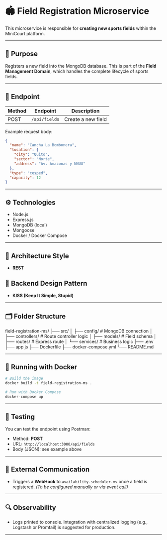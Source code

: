 # 🏟️ Field Registration Microservice

This microservice is responsible for **creating new sports fields** within the MiniCourt platform.

---

## 📌 Purpose
Registers a new field into the MongoDB database. This is part of the **Field Management Domain**, which handles the complete lifecycle of sports fields.

---

## 🔗 Endpoint

| Method | Endpoint | Description       |
|--------|----------|-------------------|
| POST   | `/api/fields` | Create a new field |

Example request body:
```json
{
  "name": "Cancha La Bombonera",
  "location": {
    "city": "Quito",
    "sector": "Norte",
    "address": "Av. Amazonas y NNUU"
  },
  "type": "cesped",
  "capacity": 12
}
```

---

## ⚙️ Technologies

- Node.js
- Express.js
- MongoDB (local)
- Mongoose
- Docker / Docker Compose

---

## 🧱 Architecture Style

- **REST**

## 🧩 Backend Design Pattern

- **KISS (Keep It Simple, Stupid)**

---

## 🗂️ Folder Structure

field-registration-ms/
├── src/
│   ├── config/          # MongoDB connection
│   ├── controllers/     # Route controller logic
│   ├── models/          # Field schema
│   ├── routes/          # Express route
│   └── services/        # Business logic
├── .env
├── app.js
├── Dockerfile
├── docker-compose.yml
└── README.md

---

## 🐳 Running with Docker

```bash
# Build the image
docker build -t field-registration-ms .

# Run with Docker Compose
docker-compose up
```

---

## 🧪 Testing

You can test the endpoint using Postman:

- Method: **POST**
- URL: `http://localhost:3000/api/fields`
- Body (JSON): see example above

---

## 📡 External Communication

- Triggers a **WebHook** to `availability-scheduler-ms` once a field is registered. *(To be configured manually or via event call)*

---

## 🔍 Observability

- Logs printed to console. Integration with centralized logging (e.g., Logstash or Promtail) is suggested for production.

---